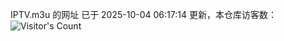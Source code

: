 IPTV.m3u 的网址 已于 2025-10-04 06:17:14 更新，本仓库访客数：![Visitor's Count](https://profile-counter.glitch.me/hero1898_tv/count.svg)
